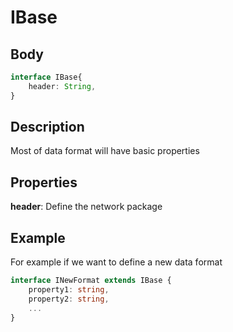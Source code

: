 # IBase

## Body
```typescript
interface IBase{
    header: String,
}
```

## Description

Most of data format will have basic properties

## Properties

**header**: Define the network package

## Example

For example if we want to define a new data format

```typescript
interface INewFormat extends IBase {
    property1: string,
    property2: string,
    ...
}
```

